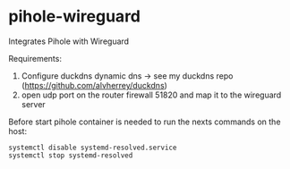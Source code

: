 # pihole-wireguard
Integrates Pihole with Wireguard

Requirements:
1. Configure duckdns dynamic dns -> see my duckdns repo (https://github.com/alvherrey/duckdns)
2. open udp port on the router firewall 51820 and map it to the wireguard server

Before start pihole container is needed to run the nexts commands on the host:
```
systemctl disable systemd-resolved.service
systemctl stop systemd-resolved
```

